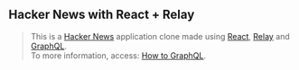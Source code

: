 ## Hacker News with React + Relay

> This is a [Hacker News](https://news.ycombinator.com/) application clone made using [React](https://facebook.github.io/react/), [Relay](https://facebook.github.io/relay/) and [GraphQL](http://graphql.org/).  
To more information, access: [How to GraphQL](https://www.howtographql.com/).
